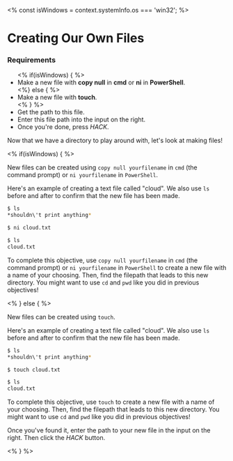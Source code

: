 <% const isWindows = context.systemInfo.os === 'win32'; %>

# Creating Our Own Files

<div class="aside">
<h3>Requirements</h3>
<ul>
<% if(isWindows) { %>
  <li>Make a new file with <b>copy null</b> in <b>cmd</b> or <b>ni</b> in <b>PowerShell</b>.</li>
<%} else { %>
  <li>Make a new file with <b>touch</b>.</li>
<% } %>
  <li>Get the path to this file.</li>
  <li>Enter this file path into the input on the right.</li>
  <li>Once you're done, press <em>HACK</em>.</li>
</ul>
</div>

Now that we have a directory to play around with, let's look at making files!

<% if(isWindows) { %>

New files can be created using `copy null yourfilename` in `cmd` (the command prompt) or `ni yourfilename` in `PowerShell`.

Here's an example of creating a text file called "cloud". We also use `ls` before and after to confirm that the new file has been made.

```bash
$ ls
*shouldn\'t print anything*

$ ni cloud.txt

$ ls
cloud.txt
```

To complete this objective, use `copy null yourfilename` in `cmd` (the command prompt) or `ni yourfilename` in `PowerShell` to create a new file with a name of your choosing. Then, find the filepath that leads to this new directory. You might want to use `cd` and `pwd` like you did in previous objectives!

<% } else { %>

New files can be created using `touch`.

Here's an example of creating a text file called "cloud". We also use `ls` before and after to confirm that the new file has been made.

```bash
$ ls
*shouldn\'t print anything*

$ touch cloud.txt

$ ls
cloud.txt
```

To complete this objective, use `touch` to create a new file with a name of your choosing. Then, find the filepath that leads to this new directory. You might want to use `cd` and `pwd` like you did in previous objectives!

Once you've found it, enter the path to your new file in the input on the right. Then click the _HACK_ button.

<% } %>
